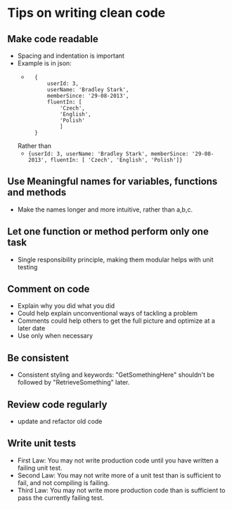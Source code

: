 # Tips on writing clean code

## Make code readable
- Spacing and indentation is important
- Example is in json:
    - ```
        {
            userId: 3,
            userName: 'Bradley Stark',
            memberSince: '29-08-2013',
            fluentIn: [
                'Czech',
                'English',
                'Polish'
                ]
        }
        ```
    Rather than
    - ```{userId: 3, userName: 'Bradley Stark', memberSince: '29-08-2013', fluentIn: [ 'Czech', 'English', 'Polish']} ``` 

## Use Meaningful names for variables, functions and methods
- Make the names longer and more intuitive, rather than a,b,c.

## Let one function or method perform only one task
- Single responsibility principle, making them modular helps with unit testing

## Comment on code
- Explain why you did what you did
- Could help explain unconventional ways of tackling a problem
- Comments could help others to get the full picture and optimize at a later date
- Use only when necessary

## Be consistent
- Consistent styling and keywords: "GetSomethingHere" shouldn't be followed by "RetrieveSomething" later.

## Review code regularly
- update and refactor old code

## Write unit tests
- First Law: You may not write production code until you have written a failing unit test.
- Second Law: You may not write more of a unit test than is sufficient to fail, and not compiling is failing.
- Third Law: You may not write more production code than is sufficient to pass the currently failing test.
